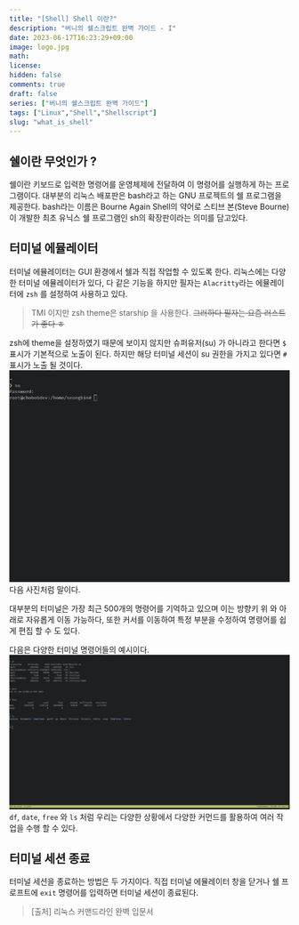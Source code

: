 ```yaml
---
title: "[Shell] Shell 이란?"
description: "버니의 쉘스크립트 완벽 가이드 - I" 
date: 2023-06-17T16:23:29+09:00
image: logo.jpg 
math: 
license: 
hidden: false
comments: true
draft: false
series: ["버니의 쉘스크립트 완벽 가이드"]
tags: ["Linux","Shell","Shellscript"]
slug: "what_is_shell"
---
```

## 쉘이란 무엇인가 ?
쉘이란 키보드로 입력한 명령어를 운영체제에 전달하여 이 명령어를 실행하게 하는 프로그램이다.
대부분의 리눅스 배포판은 bash라고 하는 GNU 프로젝트의 쉘 프로그램을 제공한다. 
bash라는 이름은 Bourne Again Shell의 약어로 스티브 본(Steve Bourne)이 개발한 최초 유닉스 쉘 프로그램인 sh의 확장판이라는 의미를 담고있다.

## 터미널 에뮬레이터 
터미널 에뮬레이터는 GUI 환경에서 쉘과 직접 작업할 수 있도록 한다. 
리눅스에는 다양한 터미널 에뮬레이터가 있다, 다 같은 기능을 하지만 필자는 `Alacritty`라는 에뮬레이터에 `zsh` 를 설정하여 사용하고 있다. 

> TMI 이지만 zsh theme은 starship 을 사용한다. ~~그러하다 필자는 요즘 러스트가 좋다 ㅎ~~

zsh에 theme을 설정하였기 때문에 보이지 않지만 슈퍼유저(su) 가 아니라고 한다면 `$` 표시가 기본적으로 노출이 된다.
하지만 해당 터미널 세션이 su 권한을 가지고 있다면 `#` 표시가 노출 될 것이다. 
![](su.png)   
다음 사진처럼 말이다. 

대부분의 터미널은 가장 최근 500개의 명령어를 기억하고 있으며 이는 방향키 위 와 아래로 자유롭게 이동 가능하다, 또한 커서를 이동하여 특정 부분을 수정하여 명령어를 쉽게 편집 할 수 도 있다.

다음은 다양한 터미널 명령어들의 예시이다.
![](commands.png)
`df`, `date`, `free` 와 `ls` 처럼 우리는 다양한 상황에서 다양한 커먼드를 활용하여 여러 작업을 수행 할 수 있다.

## 터미널 세션 종료
터미널 세션을 종료하는 방법은 두 가지이다. 직접 터미널 에뮬레이터 창을 닫거나 쉘 프로프트에 `exit` 명령어를 입력하면 터미널 세션이 종료된다.

> [출처] 리눅스 커맨드라인 완벽 입문서 
